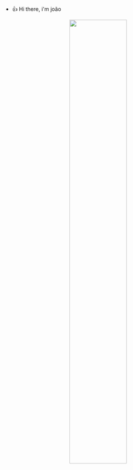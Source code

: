 - 👍 Hi there, i'm joão

<div  align="center" style="margin-bottom:100px">
<img width=55% align="center"  src="https://github-readme-streak-stats.herokuapp.com?user=joaopedrosbt&theme=radical&mode=weekly" />

 </div>
 
 





